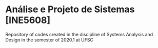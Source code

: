 # Análise e Projeto de Sistemas [INE5608]
Repository of codes created in the discipline of Systems Analysis and Design in the semester of 2020.1 at UFSC

